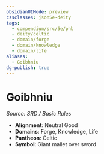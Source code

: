 ```yaml
---
obsidianUIMode: preview
cssclasses: json5e-deity
tags:
  - compendium/src/5e/phb
  - deity/celtic
  - domain/forge
  - domain/knowledge
  - domain/life
aliases:
  - Goibhniu
dg-publish: true
---
```

# Goibhniu
*Source: SRD / Basic Rules* 

- **Alignment**: Neutral Good
- **Domains**: Forge, Knowledge, Life
- **Pantheon**: Celtic
- **Symbol**: Giant mallet over sword
